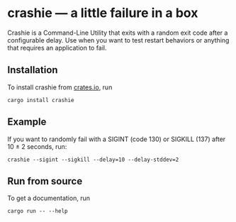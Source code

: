 # crashie — a little failure in a box

Crashie is a Command-Line Utility that exits with a random exit code after a configurable delay. Use when you
want to test restart behaviors or anything that requires an application to fail.

## Installation

To install crashie from [crates.io](https://crates.io/crates/crashie), run

```shell
cargo install crashie
```

## Example

If you want to randomly fail with a SIGINT (code 130) or SIGKILL (137) after 10 ± 2 seconds, run:

```
crashie --sigint --sigkill --delay=10 --delay-stddev=2
```

## Run from source

To get a documentation, run

```shell
cargo run -- --help
```
